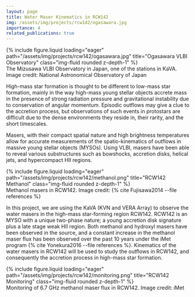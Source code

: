```yaml
---
layout: page
title: Water Maser Kinematics in RCW142
img: /assets/img/projects/rcw142/ogasawara.jpg
importance: 4
related_publications: true
---
```


<div class="row">
    <div class="col-sm mt-3 mt-md-0">
        {% include figure.liquid loading="eager" path="/assets/img/projects/rcw142/ogasawara.jpg" title="Ogasawara VLBI Observatory" class="img-fluid rounded z-depth-1" %}
    </div>
</div>
<div class="caption">
    The Mizusawa VLBI Observatory in Japan, one of the stations in KaVA. Image credit: National Astronomical Observatory of Japan
</div>

High-mass star formation is thought to be different to low-mass star formation, mainly in the way high-mass young stellar objects accrete mass in the presence of strong radiation pressure and gravitational instability due to conservation of angular momentum. Episodic outflows may give a clue to the accretion process, but observations of such events in protostars are difficult due to the dense environments they reside in, their rarity, and the short timescales.

Masers, with their compact spatial nature and high brightness temperatures allow for accurate measurements of the spatio-kinematics of outflows in massive young stellar objects (MYSOs). Using VLBI, masers have been able to reveal various substructures such as bowshocks, accretion disks, helical jets, and hypercompact HII regions.

<div class="row">
    <div class="col-sm mt-3 mt-md-0">
        {% include figure.liquid loading="eager" path="/assets/img/projects/rcw142/methanol.png" title="RCW142 Methanol" class="img-fluid rounded z-depth-1" %}
    </div>
</div>
<div class="caption">
    Methanol masers in RCW142. Image credit: {% cite Fujisawa2014 --file references %}
</div>

In this project, we are using the KaVA (KVN and VERA Array) to observe the water masers in the high-mass star-forming region RCW142. RCW142 is an MYSO with a unique two-phase nature; a young accretion disk signature plus a late stage weak HII region. Both methanol and hydroxyl masers have been observed in the source, and a constant increase in the methanol maser flux has been observed over the past 10 years under the iMet program {% cite Yonekura2016 --file references %}. Kinematics of the water masers in RCW142 will be used to study the outflows in RCW142, and consequently the accretion process in high-mass star formation.

<div class="row">
    <div class="col-sm mt-3 mt-md-0">
        {% include figure.liquid loading="eager" path="/assets/img/projects/rcw142/monitoring.png" title="RCW142 Monitoring" class="img-fluid rounded z-depth-1" %}
    </div>
</div>
<div class="caption">
    Monitoring of 6.7 GHz methanol maser flux in RCW142. Image credit: iMet
</div>
